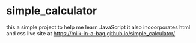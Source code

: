 # simple_calculator
this a simple project to help me learn JavaScript
it also incoorporates html and css
live site at https://milk-in-a-bag.github.io/simple_calculator/